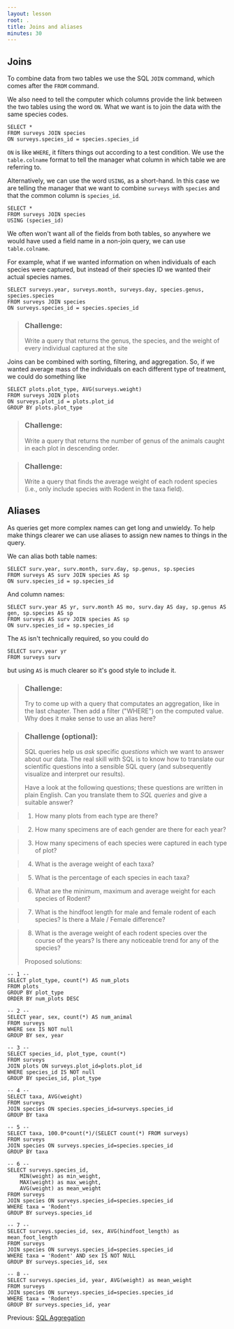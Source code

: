 ```yaml
---
layout: lesson
root: .
title: Joins and aliases
minutes: 30
---
```



Joins
-----

To combine data from two tables we use the SQL `JOIN` command, which comes after
the `FROM` command.

We also need to tell the computer which columns provide the link between the two
tables using the word `ON`.  What we want is to join the data with the same
species codes.

    SELECT *
    FROM surveys JOIN species
    ON surveys.species_id = species.species_id

`ON` is like `WHERE`, it filters things out according to a test condition.  We use
the `table.colname` format to tell the manager what column in which table we are
referring to.

Alternatively, we can use the word `USING`, as a short-hand.  In this case we are 
telling the manager that we want to combine `surveys` with `species` and that 
the common column is `species_id`.

    SELECT *
    FROM surveys JOIN species
    USING (species_id)


We often won't want all of the fields from both tables, so anywhere we would
have used a field name in a non-join query, we can use `table.colname`.

For example, what if we wanted information on when individuals of each
species were captured, but instead of their species ID we wanted their
actual species names.

    SELECT surveys.year, surveys.month, surveys.day, species.genus, species.species
    FROM surveys JOIN species
    ON surveys.species_id = species.species_id

> ### Challenge:
>
> Write a query that returns the genus, the species, and the weight
> of every individual captured at the site

Joins can be combined with sorting, filtering, and aggregation.  So, if we
wanted average mass of the individuals on each different type of treatment, we
could do something like

    SELECT plots.plot_type, AVG(surveys.weight)
    FROM surveys JOIN plots
    ON surveys.plot_id = plots.plot_id
    GROUP BY plots.plot_type

> ### Challenge:
>
> Write a query that returns the number of genus of the animals caught in each plot in descending order.

> ### Challenge:
>
> Write a query that finds the average weight of each rodent species (i.e., only include species with Rodent in the taxa field).


Aliases
-------

As queries get more complex names can get long and unwieldy. To help make things
clearer we can use aliases to assign new names to things in the query.

We can alias both table names:

    SELECT surv.year, surv.month, surv.day, sp.genus, sp.species
    FROM surveys AS surv JOIN species AS sp
    ON surv.species_id = sp.species_id

And column names:

    SELECT surv.year AS yr, surv.month AS mo, surv.day AS day, sp.genus AS gen, sp.species AS sp
    FROM surveys AS surv JOIN species AS sp
    ON surv.species_id = sp.species_id

The `AS` isn't technically required, so you could do

    SELECT surv.year yr
    FROM surveys surv

but using `AS` is much clearer so it's good style to include it.

> ### Challenge:
> Try to come up with a query that computates an aggregation,
> like in the last chapter. Then add a filter ("WHERE") on the computed value.
> Why does it make sense to use an alias here?

> ### Challenge (optional):
>
> SQL queries help us *ask* specific *questions* which we want to answer about our data. The real skill with SQL is to know how to translate our scientific questions into a sensible SQL query (and subsequently visualize and interpret our results).
>
> Have a look at the following questions; these questions are written in plain English. Can you translate them to *SQL queries* and give a suitable answer?

> 1. How many plots from each type are there?

> 2. How many specimens are of each gender are there for each year?

> 3. How many specimens of each species were captured in each type of plot?

> 4. What is the average weight of each taxa?

> 5. What is the percentage of each species in each taxa?

> 6. What are the minimum, maximum and average weight for each species of Rodent?

> 7. What is the hindfoot length for male and female rodent of each species? Is there a Male / Female difference?

> 8. What is the average weight of each rodent species over the course of the years? Is there any noticeable trend for any of the species?
>
> Proposed solutions:
>
    -- 1 --
    SELECT plot_type, count(*) AS num_plots
    FROM plots
    GROUP BY plot_type
    ORDER BY num_plots DESC
>
    -- 2 --
    SELECT year, sex, count(*) AS num_animal
    FROM surveys
    WHERE sex IS NOT null
    GROUP BY sex, year
>
    -- 3 --
    SELECT species_id, plot_type, count(*)
    FROM surveys
    JOIN plots ON surveys.plot_id=plots.plot_id
    WHERE species_id IS NOT null
    GROUP BY species_id, plot_type
>
    -- 4 --
    SELECT taxa, AVG(weight)
    FROM surveys
    JOIN species ON species.species_id=surveys.species_id
    GROUP BY taxa
>
    -- 5 --
    SELECT taxa, 100.0*count(*)/(SELECT count(*) FROM surveys)
    FROM surveys
    JOIN species ON surveys.species_id=species.species_id
    GROUP BY taxa
>
    -- 6 --
    SELECT surveys.species_id,
        MIN(weight) as min_weight,
        MAX(weight) as max_weight,
        AVG(weight) as mean_weight
    FROM surveys
    JOIN species ON surveys.species_id=species.species_id
    WHERE taxa = 'Rodent'
    GROUP BY surveys.species_id
>
    -- 7 --
    SELECT surveys.species_id, sex, AVG(hindfoot_length) as mean_foot_length
    FROM surveys
    JOIN species ON surveys.species_id=species.species_id
    WHERE taxa = 'Rodent' AND sex IS NOT NULL
    GROUP BY surveys.species_id, sex
>
    -- 8 --
    SELECT surveys.species_id, year, AVG(weight) as mean_weight
    FROM surveys
    JOIN species ON surveys.species_id=species.species_id
    WHERE taxa = 'Rodent'
    GROUP BY surveys.species_id, year

Previous: [SQL Aggregation](02-sql-aggregation.html)
